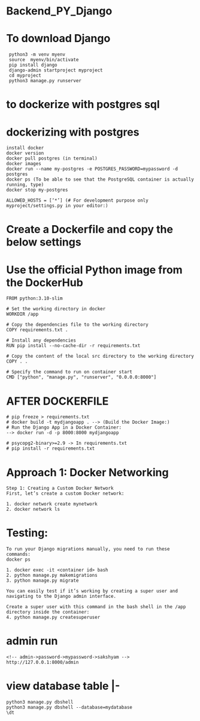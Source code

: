 # Backend_PY_Django
  # To download Django
     python3 -m venv myenv
     source  myenv/bin/activate
     pip install django
     django-admin startproject myproject
     cd myproject
     python3 manage.py runserver


# to dockerize with postgres sql
  # dockerizing with postgres

    install docker 
    docker version
    docker pull postgres (in terminal)
    docker images
    docker run --name my-postgres -e POSTGRES_PASSWORD=mypassword -d postgres
    docker ps (To be able to see that the PostgreSQL container is actually running, type)
    docker stop my-postgres

    ALLOWED_HOSTS = [‘*’] (# For development purpose only myproject/settings.py in your editor:)


# Create a Dockerfile and copy the below settings
 # Use the official Python image from the DockerHub
    FROM python:3.10-slim

    # Set the working directory in docker
    WORKDIR /app

    # Copy the dependencies file to the working directory
    COPY requirements.txt .

    # Install any dependencies
    RUN pip install --no-cache-dir -r requirements.txt

    # Copy the content of the local src directory to the working directory
    COPY . .

    # Specify the command to run on container start
    CMD ["python", "manage.py", "runserver", "0.0.0.0:8000"]

# AFTER DOCKERFILE
    # pip freeze > requirements.txt
    # docker build -t mydjangoapp . --> (Build the Docker Image:)
    # Run the Django App in a Docker Container:
    --> docker run -d -p 8000:8000 mydjangoapp

    # psycopg2-binary>=2.9 -> In requirements.txt
    # pip install -r requirements.txt

# Approach 1: Docker Networking

    Step 1: Creating a Custom Docker Network
    First, let’s create a custom Docker network:

    1. docker network create mynetwork
    2. docker network ls


# Testing:
    To run your Django migrations manually, you need to run these commands:
    docker ps

    1. docker exec -it <container id> bash
    2. python manage.py makemigrations
    3. python manage.py migrate

    You can easily test if it’s working by creating a super user and navigating to the Django admin interface.

    Create a super user with this command in the bash shell in the /app directory inside the container:
    4. python manage.py createsuperuser

# admin run 
    <!-- admin->password->mypassword->sakshyam -->
    http://127.0.0.1:8000/admin 

# view database table |-
    python3 manage.py dbshell
    python3 manage.py dbshell --database=mydatabase
    \dt

    

